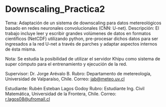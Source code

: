# Downscaling_Practica2

Tema: Adaptación de un sistema de downscaling para datos metereológicos basado en redes neuronales convolucionales (CNN: U-net).
Descripción: El trabajo incluye leer y escribir grandes volúmenes de datos en formatos científicos (NetCDF) utilizando python, pre-procesar dichos datos para ser ingresados a la red U-net a través de parches y adaptar aspectos internos de ésta misma.

Nota: Se estudia la posibilidad de utilizar el servidor Khipu como sistema de super cómputo para el entrenamiento y ejecución de la red.

Supervisor: Dr. Jorge Arévalo B.
Rubro: Departamento de metereología, Universidad de Valparaíso, Chile.
Correo:  [jab@meteo.uv.cl](jab@meteo.uv.cl)

Estudiante: Rubén Esteban Lagos Godoy
Rubro: Estudiante Ing. Civil Matemática, Universidad de la Frontera, Chile.
Correo: [r.lagos08@ufromail.cl](r.lagos08@ufromail.cl)
